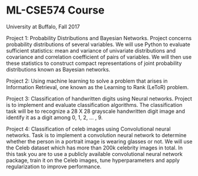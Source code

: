 # ML-CSE574 Course 
University at Buffalo, Fall 2017

Project 1: Probability Distributions and Bayesian Networks.
Project concerns probability distributions of several variables. We will use Python to evaluate sufficient statistics:
mean and variance of univariate distributions and covariance and correlation coefficient of pairs
of variables. We will then use these statistics to construct compact representations of joint
probability distributions known as Bayesian networks.

Project 2: Using machine learning to solve a problem that arises in Information Retrieval,
one known as the Learning to Rank (LeToR) problem.

Project 3: Classification of handwritten digits using Neural networks.
Project is to implement and evaluate classification algorithms. The classification task will be to
recognize a 28 X 28 grayscale handwritten digit image and identify it as a digit among 0, 1, 2, ... , 9.

Project 4: Classification of celeb images using Convolutional neural networks.
Task is to implement a convolution neural network to determine whether the
person in a portrait image is wearing glasses or not. We will use the Celeb dataset which has more
than 200k celebrity images in total. In this task you are to use a publicly available convolutional
neural network package, train it on the Celeb images, tune hyperparameters and apply regularization
to improve performance.
